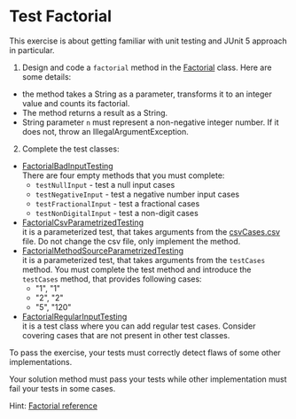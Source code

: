 # Test Factorial

This exercise is about getting familiar with unit testing and JUnit 5 approach in particular.


1. Design and code a `factorial` method in
the [Factorial](src/main/java/corejava/tasks/factorialtest/Factorial.java) class. Here are some details:

- the method takes a String as a parameter, transforms it to an integer value and counts its factorial.
- The method returns a result as a String.
- String parameter `n` must represent a non-negative integer number. If it does not, throw an IllegalArgumentException.

2. Complete the test classes:

- [FactorialBadInputTesting](src/main/java/corejava/tasks/factorialtest/FactorialBadInputTesting.java)\
  There are four empty methods that you must complete:
    - `testNullInput` - test a null input cases
    - `testNegativeInput` - test a negative number input cases
    - `testFractionalInput` - test a fractional cases
    - `testNonDigitalInput` - test a non-digit cases
- [FactorialCsvParametrizedTesting](src/main/java/corejava/tasks/factorialtest/FactorialCsvParametrizedTesting.java)\
  it is a parameterized test, that takes arguments from the [csvCases.csv](src/main/resources/csvCases.csv) file. Do
  not change the csv file, only implement the method.
- [FactorialMethodSourceParametrizedTesting](src/main/java/corejava/tasks/factorialtest/FactorialMethodSourceParametrizedTesting.java)\
  it is a parameterized test, that takes arguments from the `testCases` method. You must complete the test method and
  introduce the `testCases` method, that provides following cases:
    - "1", "1"
    - "2", "2"
    - "5", "120"
- [FactorialRegularInputTesting](src/main/java/corejava/tasks/factorialtest/FactorialRegularInputTesting.java)\
  it is a test class where you can add regular test cases. Consider covering cases that are not present in other test
  classes.

To pass the exercise, your tests must correctly detect flaws of some other implementations. 

Your solution method must pass your tests while other implementation must fail your tests in some cases.

Hint: [Factorial reference](https://en.wikipedia.org/wiki/Factorial)
